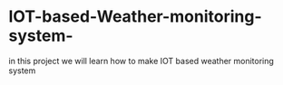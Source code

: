 # IOT-based-Weather-monitoring-system-
in this project we will learn  how to make IOT based weather monitoring system
